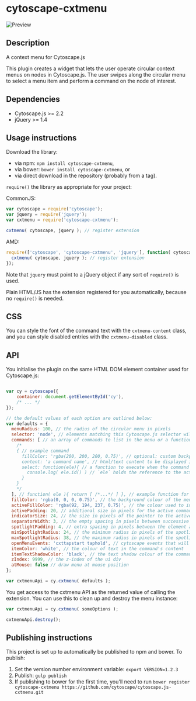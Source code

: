 cytoscape-cxtmenu
================================================================================

![Preview](https://raw.githubusercontent.com/cytoscape/cytoscape.js-cxtmenu/master/img/preview.png)

## Description

A context menu for Cytoscape.js

This plugin creates a widget that lets the user operate circular context menus on nodes in Cytoscape.js.  The user swipes along the circular menu to select a menu item and perform a command on the node of interest.


## Dependencies

 * Cytoscape.js >= 2.2
 * jQuery >= 1.4


## Usage instructions

Download the library:
 * via npm: `npm install cytoscape-cxtmenu`,
 * via bower: `bower install cytoscape-cxtmenu`, or
 * via direct download in the repository (probably from a tag).

`require()` the library as appropriate for your project:

CommonJS:
```js
var cytoscape = require('cytoscape');
var jquery = require('jquery');
var cxtmenu = require('cytoscape-cxtmenu');

cxtmenu( cytoscape, jquery ); // register extension
```

AMD:
```js
require(['cytoscape', 'cytoscape-cxtmenu', 'jquery'], function( cytoscape, cxtmenu, jquery ){
  cxtmenu( cytoscape, jquery ); // register extension
});
```

Note that `jquery` must point to a jQuery object if any sort of `require()` is used.

Plain HTML/JS has the extension registered for you automatically, because no `require()` is needed.


## CSS

You can style the font of the command text with the `cxtmenu-content` class, and you can style disabled entries with the `cxtmenu-disabled` class.


## API

You initialise the plugin on the same HTML DOM element container used for Cytoscape.js:

```js

var cy = cytoscape({
	container: document.getElementById('cy'),
	/* ... */
});

// the default values of each option are outlined below:
var defaults = {
  menuRadius: 100, // the radius of the circular menu in pixels
  selector: 'node', // elements matching this Cytoscape.js selector will trigger cxtmenus
  commands: [ // an array of commands to list in the menu or a function that returns the array
    /*
    { // example command
      fillColor: 'rgba(200, 200, 200, 0.75)', // optional: custom background color for item
      content: 'a command name', // html/text content to be displayed in the menu
      select: function(ele){ // a function to execute when the command is selected
        console.log( ele.id() ) // `ele` holds the reference to the active element
      }
    }
    */
  ], // function( ele ){ return [ /*...*/ ] }, // example function for commands
  fillColor: 'rgba(0, 0, 0, 0.75)', // the background colour of the menu
  activeFillColor: 'rgba(92, 194, 237, 0.75)', // the colour used to indicate the selected command
  activePadding: 20, // additional size in pixels for the active command
  indicatorSize: 24, // the size in pixels of the pointer to the active command
  separatorWidth: 3, // the empty spacing in pixels between successive commands
  spotlightPadding: 4, // extra spacing in pixels between the element and the spotlight
  minSpotlightRadius: 24, // the minimum radius in pixels of the spotlight
  maxSpotlightRadius: 38, // the maximum radius in pixels of the spotlight
  openMenuEvents: 'cxttapstart taphold', // cytoscape events that will open the menu (space separated)
  itemColor: 'white', // the colour of text in the command's content
  itemTextShadowColor: 'black', // the text shadow colour of the command's content
  zIndex: 9999, // the z-index of the ui div
  atMouse: false // draw menu at mouse position
};

var cxtmenuApi = cy.cxtmenu( defaults );
```

You get access to the cxtmenu API as the returned value of calling the extension.  You can use this to clean up and destroy the menu instance:

```js
var cxtmenuApi = cy.cxtmenu( someOptions );

cxtmenuApi.destroy();
```


## Publishing instructions

This project is set up to automatically be published to npm and bower.  To publish:

1. Set the version number environment variable: `export VERSION=1.2.3`
1. Publish: `gulp publish`
1. If publishing to bower for the first time, you'll need to run `bower register cytoscape-cxtmenu https://github.com/cytoscape/cytoscape.js-cxtmenu.git`
